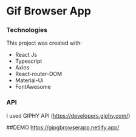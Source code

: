 # Gif Browser App


### Technologies

This project was created with:

- React Js
- Typescript
- Axios
- React-router-DOM
- Material-Ui
- FontAwesome

### API
I used GIPHY API (https://developers.giphy.com/)

##DEMO
https://gipgbrowserapp.netlify.app/
